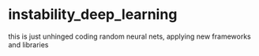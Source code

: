 # instability_deep_learning
this is just unhinged coding random neural nets, applying new frameworks and libraries
